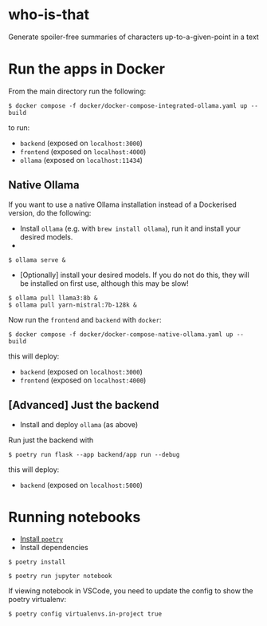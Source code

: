 # who-is-that

Generate spoiler-free summaries of characters up-to-a-given-point in a text


# Run the apps in Docker

From the main directory run the following:

```shell
$ docker compose -f docker/docker-compose-integrated-ollama.yaml up --build
```

to run:

- `backend` (exposed on `localhost:3000`)
- `frontend` (exposed on `localhost:4000`)
- `ollama` (exposed on `localhost:11434`)

## Native Ollama

If you want to use a native Ollama installation instead of a Dockerised version, do the following:

- Install `ollama` (e.g. with `brew install ollama`), run it and install your desired models.
-

```shell
$ ollama serve &
```

- [Optionally] install your desired models. If you do not do this, they will be installed on first use, although this may be slow!

```shell
$ ollama pull llama3:8b &
$ ollama pull yarn-mistral:7b-128k &
```

Now run the `frontend` and `backend` with `docker`:

```shell
$ docker compose -f docker/docker-compose-native-ollama.yaml up --build
```

this will deploy:

- `backend` (exposed on `localhost:3000`)
- `frontend` (exposed on `localhost:4000`)

## [Advanced] Just the backend

- Install and deploy `ollama` (as above)

Run just the backend with

```shell
$ poetry run flask --app backend/app run --debug
```

this will deploy:

- `backend` (exposed on `localhost:5000`)

# Running notebooks

- [Install `poetry`](https://python-poetry.org/docs/#installation)
- Install dependencies

```shell
$ poetry install
```

```shell
$ poetry run jupyter notebook
```

If viewing notebook in VSCode, you need to update the config to show the poetry virtualenv:

```shell
$ poetry config virtualenvs.in-project true
```
